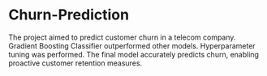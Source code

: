 # Churn-Prediction

The project aimed to predict customer churn in a telecom company. 
Gradient Boosting Classifier outperformed other models. 
Hyperparameter tuning was performed. 
The final model accurately predicts churn, enabling proactive customer retention measures.
